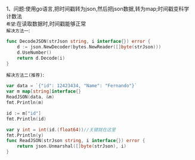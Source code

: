 1、问题:使用go语言,把时间戳转为json,然后把json数据,转为map;时间戳变科学计数法<br>
`希望`:在读取数据时,时间戳能够正常<br>
`解决方法一`:
```go
func DecodeJSON(strJson string, i interface{}) error {
	d := json.NewDecoder(bytes.NewReader([]byte(strJson)))
	d.UseNumber()
	return d.Decode(i)
}
```
`解决方法二(推荐)`:
```go
var data = `{"id": 12423434, "Name": "Fernando"}`
var m map[string]interface{}
ReadJSON(data, &m)
fmt.Println(m)

id := m["id"]
fmt.Println(id)

var y int = int(id.(float64))//关键就在这里
fmt.Println(y)
func ReadJSON(strJson string, i interface{}) error {
	return json.Unmarshal([]byte(strJson), i)
}
```
